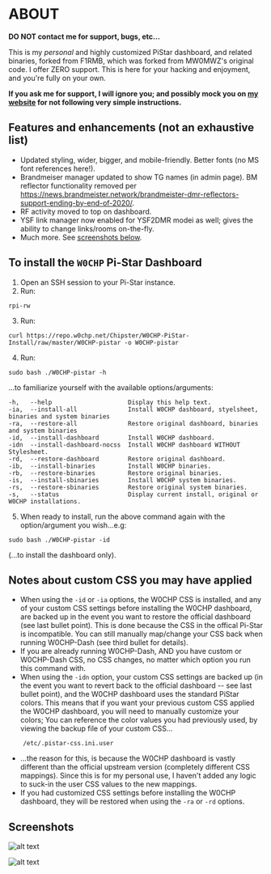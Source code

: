 # ABOUT

**DO NOT contact me for support, bugs, etc...**

This is my *personal* and highly customized PiStar dashboard, and related
binaries, forked from F1RMB, which was forked from MW0MWZ's original code.  I
offer ZERO support. This is here for your hacking and enjoyment, and you're
fully on your own.

**If you ask me for support, I will ignore you; and possibly mock you on [my
website](https://w0chp.net) for not following very simple instructions.**

## Features and enhancements (not an exhaustive list)

  * Updated styling, wider, bigger, and mobile-friendly. Better fonts (no MS font references here!).
  * Brandmeiser manager updated to show TG names (in admin page). BM reflector
    functionality removed per <https://news.brandmeister.network/brandmeister-dmr-reflectors-support-ending-by-end-of-2020/>.
  * RF activity moved to top on dashboard.
  * YSF link manager now enabled for YSF2DMR modei as well; gives the ability to change links/rooms on-the-fly.
  * Much more. See [screenshots below](#screenshots).

## To install the `W0CHP` Pi-Star Dashboard

  1. Open an SSH session to your Pi-Star instance.
  2. Run:
  ```text
  rpi-rw
  ```
  3. Run:
  ```text
  curl https://repo.w0chp.net/Chipster/W0CHP-PiStar-Install/raw/master/W0CHP-pistar -o W0CHP-pistar
  ```
  4. Run:
  ```text
  sudo bash ./W0CHP-pistar -h
  ```
  ...to familiarize yourself with the available options/arguments:
  ```text
  -h,   --help                     Display this help text.
  -ia,  --install-all              Install W0CHP dashboard, styelsheet, binaries and system binaries
  -ra,  --restore-all              Restore original dashboard, binaries and system binaries
  -id,  --install-dashboard        Install W0CHP dashboard.
  -idn  --install-dashboard-nocss  Install W0CHP dashboard WITHOUT Stylesheet.
  -rd,  --restore-dashboard        Restore original dashboard.
  -ib,  --install-binaries         Install W0CHP binaries.
  -rb,  --restore-binaries         Restore original binaries.
  -is,  --install-sbinaries        Install W0CHP system binaries.
  -rs,  --restore-sbinaries        Restore original system binaries.
  -s,   --status                   Display current install, original or W0CHP installations.
  ```
  5. When ready to install, run the above command again with the option/argument you wish...e.g:
  ```text
  sudo bash ./W0CHP-pistar -id
  ```
  (...to install the dashboard only).

## Notes about custom CSS you may have applied

  * When using the `-id` or `-ia` options, the W0CHP CSS is installed, and any of your custom CSS settings
    before installing the W0CHP dashboard, are backed up in the event you want to restore the official dashboard
    (see last bullet point). This is done because the CSS in the offical Pi-Star is incompatible. You can still
    manually map/change your CSS back when running W0CHP-Dash (see third bullet for details).
  * If you are already running W0CHP-Dash, AND you have custom or W0CHP-Dash CSS, no CSS changes, no matter which
    option you run this command with.
  * When using the `-idn` option, your custom CSS settings are backed up (in the event you want to revert back
    to the official dashboard -- see last bullet point), and the W0CHP dashboard uses the standard PiStar colors.
    This means that if you want your previous custom CSS applied the W0CHP dashboard, you will need to manually
    customize your colors; You can reference the color values you had previously used, by viewing the backup file of
    your custom CSS...

```text
    /etc/.pistar-css.ini.user
```

  * ...the reason for this, is because the W0CHP dashboard is vastly different than the official upstream version
    (completely different CSS mappings). Since this is for my personal use, I haven't added any logic to suck-in
    the user CSS values to the new mappings.
  * If you had customized CSS settings before installing the W0CHP dashboard, they will be restored when
    using the `-ra` or `-rd` options.

## Screenshots

![alt text](https://w0chp.net/img/W0CHP_Dash.png "W0CHP Dashboard")

![alt text](https://w0chp.net/img/W0CHP_Admin.png "W0CHP Admin Page")

